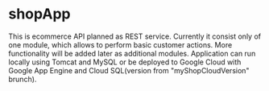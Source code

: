 # shopApp

This is ecommerce API planned as REST service. Currently it consist only of one module, which allows to perform basic customer actions. More functionality will be added later as additional modules.
Application can run locally using Tomcat and MySQL or be deployed to Google Cloud with Google App Engine and Cloud SQL(version from "myShopCloudVersion" brunch).
